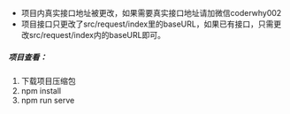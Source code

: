 - 项目内真实接口地址被更改，如果需要真实接口地址请加微信coderwhy002
- 项目接口只更改了src/request/index里的baseURL，如果已有接口，只需更改src/request/index内的baseURL即可。

##### 项目查看：

1. 下载项目压缩包
2. npm install
3. npm run serve